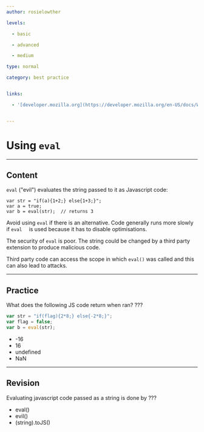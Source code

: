 ```yaml
---
author: rosielowther

levels:

  - basic

  - advanced

  - medium

type: normal

category: best practice


links:

  - '[developer.mozilla.org](https://developer.mozilla.org/en-US/docs/Web/JavaScript/Reference/Global_Objects/eval){website}'


---
```


# Using `eval`

---
## Content

`eval` ("evil") evaluates the string passed to it as Javascript code:
```
var str = "if(a){1+2;} else{1+3;}";
var a = true;
var b = eval(str);  // returns 3
```
Avoid using `eval` if there is an alternative. Code generally runs more slowly if `eval  ` is used because it has to disable optimisations. 

The security of `eval` is poor. The string could be changed by a third party extension to produce malicious code.

Third party code can access the scope in which `eval()` was called and this can also lead to attacks.

---
## Practice

What does the following JS code return when ran? ???

```javascript
var str = "if(flag){2*8;} else{-2*8;}";
var flag = false;
var b = eval(str);
```


* -16
* 16
* undefined
* NaN

---
## Revision

Evaluating javascript code passed as a string is done by ???


* eval()
* evil()
* (string).toJS()

